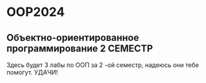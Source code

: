 # OOP2024
## Объектно-ориентированное программирование 2 СЕМЕСТР
Здесь будет 3 лабы по ООП за 2 -ой семестр, надеюсь они тебе помогут. УДАЧИ!
